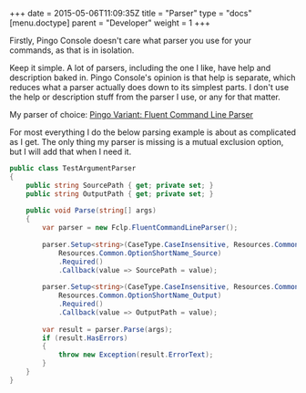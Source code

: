 +++
date = 2015-05-06T11:09:35Z
title = "Parser"
type = "docs"
[menu.doctype]
  parent = "Developer"
weight = 1
+++

Firstly, Pingo Console doesn't care what parser you use for your commands, as that is in isolation.
 
Keep it simple.  A lot of parsers, including the one I like, have help and description baked in.  Pingo Console's opinion is that help is separate, which reduces what a parser actually does down to its simplest parts.  I don't use the help or description stuff from the parser I use, or any for that matter.  
 
My parser of choice: 
[Pingo Variant: Fluent Command Line Parser](https://github.com/ghstahl/fluent-command-line-parser)
 
For most everything I do the below parsing example is about as complicated as I get.  The only thing my parser is missing is a mutual exclusion option, but I will add that when I need it.
 
```c#
public class TestArgumentParser
{
    public string SourcePath { get; private set; }
    public string OutputPath { get; private set; }
 
    public void Parse(string[] args)
    {
        var parser = new Fclp.FluentCommandLineParser();
 
        parser.Setup<string>(CaseType.CaseInsensitive, Resources.Common.OptionLongName_Source,
            Resources.Common.OptionShortName_Source)
            .Required()
            .Callback(value => SourcePath = value);
 
        parser.Setup<string>(CaseType.CaseInsensitive, Resources.Common.OptionLongName_Output,
            Resources.Common.OptionShortName_Output)
            .Required()
            .Callback(value => OutputPath = value);
 
        var result = parser.Parse(args);
        if (result.HasErrors)
        {
            throw new Exception(result.ErrorText);
        }
    }
}
```
